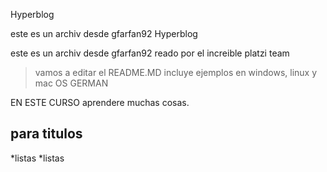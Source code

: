 Hyperblog 

este es un archiv desde gfarfan92
Hyperblog 

este es un archiv desde gfarfan92
reado por el increible platzi team

>vamos a editar el README.MD
incluye ejemplos en windows, linux y mac OS
> GERMAN

EN ESTE CURSO aprendere muchas cosas.
 ## para titulos
 *listas
 *listas